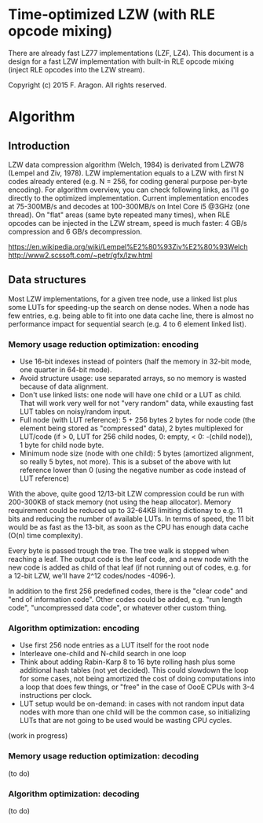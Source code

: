 # Time-optimized LZW (with RLE opcode mixing)

There are already fast LZ77 implementations (LZF, LZ4). This document is a design for a fast LZW implementation with built-in RLE opcode mixing (inject RLE opcodes into the LZW stream).

Copyright (c) 2015 F. Aragon. All rights reserved.

# Algorithm

## Introduction

LZW data compression algorithm (Welch, 1984) is derivated from LZW78 (Lempel and Ziv, 1978). LZW implementation equals to a LZW with first N codes already entered (e.g. N = 256, for coding general purpose per-byte encoding). For algorithm overview, you can check following links, as I'll go directly to the optimized implementation. Current implementation encodes at 75-300MB/s and decodes at 100-300MB/s on Intel Core i5 @3GHz (one thread). On "flat" areas (same byte repeated many times), when RLE opcodes can be injected in the LZW stream, speed is much faster: 4 GB/s compression and 6 GB/s decompression.

https://en.wikipedia.org/wiki/Lempel%E2%80%93Ziv%E2%80%93Welch
http://www2.scssoft.com/~petr/gfx/lzw.html

## Data structures

Most LZW implementations, for a given tree node, use a linked list plus some LUTs for speeding-up the search on dense nodes. When a node has few entries, e.g. being able to fit into one data cache line, there is almost no performance impact for sequential search (e.g. 4 to 6 element linked list).

### Memory usage reduction optimization: encoding

* Use 16-bit indexes instead of pointers (half the memory in 32-bit mode, one quarter in 64-bit mode).
* Avoid structure usage: use separated arrays, so no memory is wasted because of data alignment.
* Don't use linked lists: one node will have one child or a LUT as child. That will work very well for not "very random" data, while exausting fast LUT tables on noisy/random input. 
* Full node (with LUT reference): 5 + 256 bytes  2 bytes for node code (the element being stored as "compressed" data), 2 bytes multiplexed for LUT/code (if > 0, LUT for 256 child nodes, 0: empty, < 0: -(child node)), 1 byte for child node byte.
* Minimum node size (node with one child): 5 bytes (amortized alignment, so really 5 bytes, not more). This is a subset of the above with lut reference lower than 0 (using the negative number as code instead of LUT reference)

With the above, quite good 12/13-bit LZW compression could be run with 200-300KB of stack memory (not using the heap allocator). Memory requirement could be reduced up to 32-64KB limiting dictionay to e.g. 11 bits and reducing the number of available LUTs. In terms of speed, the 11 bit would be as fast as the 13-bit, as soon as the CPU has enough data cache (O(n) time complexity).

Every byte is passed trough the tree. The tree walk is stopped when reaching a leaf. The output code is the leaf code, and a new node with the new code is added as child of that leaf (if not running out of codes, e.g. for a 12-bit LZW, we'll have 2^12 codes/nodes -4096-).

In addition to the first 256 predefined codes, there is the "clear code" and "end of information code". Other codes could be added, e.g. "run length code", "uncompressed data code", or whatever other custom thing.

### Algorithm optimization: encoding

* Use first 256 node entries as a LUT itself for the root node
* Interleave one-child and N-child search in one loop
* Think about adding Rabin-Karp 8 to 16 byte rolling hash plus some additional hash tables (not yet decided). This could slowdown the loop for some cases, not being amortized the cost of doing computations into a loop that does few things, or "free" in the case of OooE CPUs with 3-4 instructions per clock.
* LUT setup would be on-demand: in cases with not random input data nodes with more than one child will be the common case, so initializing LUTs that are not going to be used would be wasting CPU cycles.

(work in progress)

### Memory usage reduction optimization: decoding

(to do)

### Algorithm optimization: decoding

(to do)

